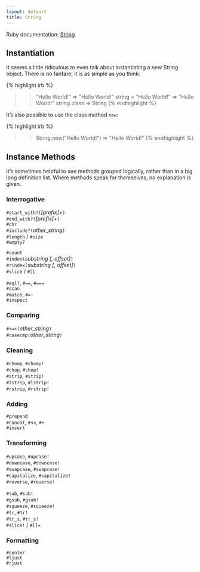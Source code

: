 ```yaml
---
layout: default
title: String
---
```


Ruby documentation: [String][rdoc-string]

## Instantiation

It seems a little ridiculous to even talk about instantiating a new String object. There is no fanfare, it is as simple as you think:

{% highlight irb %}
>> "Hello World!"
=> "Hello World!"
>> string = "Hello World!"
=> "Hello World!"
>> string.class
=> String
{% endhighlight %}

It’s also possible to use the class method `new`:

{% highlight irb %}
>> String.new("Hello World!")
=> "Hello World!"
{% endhighlight %}

## Instance Methods

It’s sometimes helpful to see methods grouped logically, rather than in a big long definition list. Where methods speak for themselves, no explanation is given.

### Interrogative

`#start_with?(`*[prefix]+*`)`  
`#end_with?(`*[prefix]+*`)`  
`#chr`  
`#include?(`*other_string*`)`  
`#length` / `#size`  
`#empty?`  

`#count`  
`#index(`*substring [, offset]*`)`  
`#rindex(`*substring [, offset]*`)`  
`#slice` / `#[]` 

`#eql?`, `#==`, `#===`  
`#scan`  
`#match`, `#=~`  
`#inspect`  

### Comparing

`#<=>(`*other_string*`)`  
`#casecmp(`*other_string*`)`  

### Cleaning

`#chomp`, `#chomp!`  
`#chop`, `#chop!`  
`#strip`, `#strip!`  
`#lstrip`, `#lstrip!`  
`#rstrip`, `#rstrip!`  

### Adding

`#prepend`  
`#concat`, `#<<`, `#+`  
`#insert` 

### Transforming

`#upcase`, `#upcase!`  
`#downcase`, `#downcase!`  
`#swapcase`, `#swapcase!`  
`#capitalize`, `#capitalize!`  
`#reverse`, `#reverse!`  

`#sub`, `#sub!`  
`#gsub`, `#gsub!`  
`#squeeze`, `#squeeze!`  
`#tr`, `#tr!`  
`#tr_s`, `#tr_s!`  
`#slice!` / `#[]=`  

### Formatting

`#center`  
`#ljust`  
`#rjust`  



[rdoc-string]: http://www.ruby-doc.org/core-1.9.3/String.html
